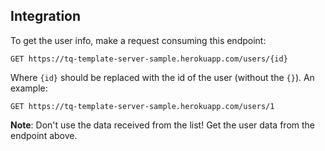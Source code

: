 ## Integration
To get the user info, make a request consuming this endpoint: 
```
GET https://tq-template-server-sample.herokuapp.com/users/{id}
```
Where `{id}` should be replaced with the id of the user (without the `{}`). An example:
```
GET https://tq-template-server-sample.herokuapp.com/users/1
```
**Note**: Don't use the data received from the list! Get the user data from the endpoint above.
